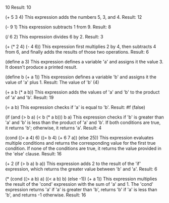 10
Result: 10

(+ 5 3 4)
This expression adds the numbers 5, 3, and 4.
Result: 12

(- 9 1)
This expression subtracts 1 from 9.
Result: 8

(/ 6 2)
This expression divides 6 by 2.
Result: 3

(+ (* 2 4) (- 4 6))
This expression first multiplies 2 by 4, then subtracts 4 from 6, and finally adds the results of those two operations.
Result: 6

(define a 3)
This expression defines a variable 'a' and assigns it the value 3. It doesn't produce a printed result.

(define b (+ a 1))
This expression defines a variable 'b' and assigns it the value of 'a' plus 1.
Result: The value of 'b' (4)

(+ a b (* a b))
This expression adds the values of 'a' and 'b' to the product of 'a' and 'b'.
Result: 19

(= a b)
This expression checks if 'a' is equal to 'b'.
Result: #f (false)

(if (and (> b a) (< b (* a b))) b a)
This expression checks if 'b' is greater than 'a' and 'b' is less than the product of 'a' and 'b'. If both conditions are true, it returns 'b'; otherwise, it returns 'a'.
Result: 4

(cond ((= a 4) 6) ((= b 4) (+ 6 7 a)) (else 25))
This expression evaluates multiple conditions and returns the corresponding value for the first true condition. If none of the conditions are true, it returns the value provided in the 'else' clause.
Result: 16

(+ 2 (if (> b a) b a))
This expression adds 2 to the result of the 'if' expression, which returns the greater value between 'b' and 'a'.
Result: 6

(* (cond ((> a b) a) ((< a b) b) (else -1)) (+ a 1))
This expression multiplies the result of the 'cond' expression with the sum of 'a' and 1. The 'cond' expression returns 'a' if 'a' is greater than 'b', returns 'b' if 'a' is less than 'b', and returns -1 otherwise.
Result: 16
